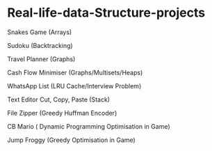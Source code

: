 # Real-life-data-Structure-projects
Snakes Game (Arrays)

Sudoku (Backtracking)

Travel Planner (Graphs)

Cash Flow Minimiser (Graphs/Multisets/Heaps)

WhatsApp List (LRU Cache/Interview Problem)

Text Editor Cut, Copy, Paste (Stack)

File Zipper (Greedy Huffman Encoder)

CB Mario ( Dynamic Programming Optimisation in Game)

Jump Froggy (Greedy Optimisation in Game)
